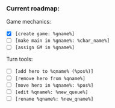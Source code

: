 ### Current roadmap:

Game mechanics:

- [x] ```[create game: %gname%]```
- [ ] ```[make main in %gname%: %char_name%]```
- [ ] ```[assign GM in %gname%]```

Turn tools:

- [ ] ```[add hero to %qname% (%pos%)]```
- [ ] ```[remove hero from %qname%]```
- [ ] ```[move hero in %qname%: %pos%]```
- [ ] ```[edit %qname%: %new_queue%]```
- [ ] ```[rename %qname%: %new_qname%]```